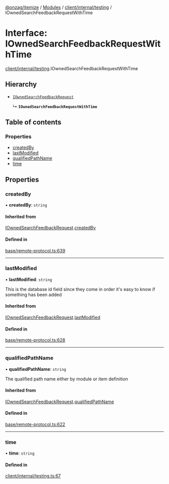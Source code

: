 [@onzag/itemize](../README.md) / [Modules](../modules.md) / [client/internal/testing](../modules/client_internal_testing.md) / IOwnedSearchFeedbackRequestWithTime

# Interface: IOwnedSearchFeedbackRequestWithTime

[client/internal/testing](../modules/client_internal_testing.md).IOwnedSearchFeedbackRequestWithTime

## Hierarchy

- [`IOwnedSearchFeedbackRequest`](base_remote_protocol.IOwnedSearchFeedbackRequest.md)

  ↳ **`IOwnedSearchFeedbackRequestWithTime`**

## Table of contents

### Properties

- [createdBy](client_internal_testing.IOwnedSearchFeedbackRequestWithTime.md#createdby)
- [lastModified](client_internal_testing.IOwnedSearchFeedbackRequestWithTime.md#lastmodified)
- [qualifiedPathName](client_internal_testing.IOwnedSearchFeedbackRequestWithTime.md#qualifiedpathname)
- [time](client_internal_testing.IOwnedSearchFeedbackRequestWithTime.md#time)

## Properties

### createdBy

• **createdBy**: `string`

#### Inherited from

[IOwnedSearchFeedbackRequest](base_remote_protocol.IOwnedSearchFeedbackRequest.md).[createdBy](base_remote_protocol.IOwnedSearchFeedbackRequest.md#createdby)

#### Defined in

[base/remote-protocol.ts:639](https://github.com/onzag/itemize/blob/f2db74a5/base/remote-protocol.ts#L639)

___

### lastModified

• **lastModified**: `string`

This is the database id field
since they come in order it's easy to know if
something has been added

#### Inherited from

[IOwnedSearchFeedbackRequest](base_remote_protocol.IOwnedSearchFeedbackRequest.md).[lastModified](base_remote_protocol.IOwnedSearchFeedbackRequest.md#lastmodified)

#### Defined in

[base/remote-protocol.ts:628](https://github.com/onzag/itemize/blob/f2db74a5/base/remote-protocol.ts#L628)

___

### qualifiedPathName

• **qualifiedPathName**: `string`

The qualified path name either by module
or item definition

#### Inherited from

[IOwnedSearchFeedbackRequest](base_remote_protocol.IOwnedSearchFeedbackRequest.md).[qualifiedPathName](base_remote_protocol.IOwnedSearchFeedbackRequest.md#qualifiedpathname)

#### Defined in

[base/remote-protocol.ts:622](https://github.com/onzag/itemize/blob/f2db74a5/base/remote-protocol.ts#L622)

___

### time

• **time**: `string`

#### Defined in

[client/internal/testing.ts:67](https://github.com/onzag/itemize/blob/f2db74a5/client/internal/testing.ts#L67)
